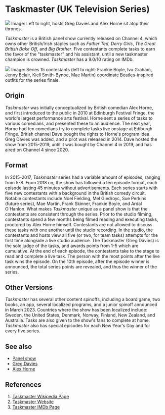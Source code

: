 # Taskmaster (UK Television Series)
![](https://hips.hearstapps.com/hmg-prod/images/taskmaster-festive-special-1607353298.jpg?crop=1.00xw:0.588xh;0,0.0620xh&resize=1200:*)
Image: Left to right, hosts Greg Davies and Alex Horne sit atop their thrones.

_Taskmaster_ is a British panel show currently released on Channel 4, which owns other
British/Irish staples such as _Father Ted_, _Derry Girls_, _The Great British Bake Off_,
and _Big Brother_. Five contestants complete tasks to earn the favor of the
"taskmaster" and his assistant, until a new taskmaster champion is crowned. _Taskmaster_
has a 9.0/10 rating on IMDb.

![](https://www.the-sun.com/wp-content/uploads/sites/6/2023/06/newspress-collage-22555210-1685697137472.jpg?1685683133&strip=all&quality=100&w=1920&h=1333&crop=1)
Image: Series 15 contestants (left to right: Frankie Boyle, Ivo Graham, Jenny Eclair, Kiell Smith-Bynoe, Mae Martin) coordinate Beatles-inspired outfits for the series finale.

## Origin
_Taskmaster_ was initially conceptualized by British comedian Alex Horne, and first introduced
to the public in 2010 at Edinburgh Festival Fringe, the world's largest performance arts festival. Horne sent a series of tasks to various comedians, and presented these to
an audience. The next year, Horne had ten comedians try to complete tasks live onstage at Ediburgh Fringe. British channel Dave bought the rights to Horne's program
idea. Greg Davies was added, and a pilot was released in 2014. Dave hosted the show
from 2015-2019, until it was bought by Channel 4 in 2019, and has aired on Channel 4
since 2020.

## Format
In 2015-2017, _Taskmaster_ series had a variable amount of episodes, ranging from 5-8.
From 2018 on, the show has followed a ten episode format, each episode lasting
45 minutes without advertisements. Each series starts with five new contestants
with a background in the British comedy circuit. Notable contestants include
Noel Fielding, Mel Giedroyc, Sue Perkins (future series), Mae Martin, Frank Skinner,
Frankie Boyle, and Ardal O'Hanlon. What makes _Taskmaster_ unique as a panel show
is that the contestants are consistent through the series. Prior to the studio filming,
contestants spend a few months being filmed reading and executing tasks, proctored by
Alex Horne himself. Contestants are not allowed to discuss these tasks with one another until the studio recording. In the studio, the contestants and hosts view all five (or two,
for team tasks) attempts for the first time alongside a live studio audience. The
Taskmaster (Greg Davies) is the sole judge of the tasks, and awards points from
1-5 which are cumulative. At the end of each episode, the contestants take to the stage
to read and complete a live task. The person with the most points after the live
task wins the episode. On the 10th episode, after the episode winner is announced,
the total series points are revealed, and thus the winner of the series.

## Other Versions
_Taskmaster_ has several other content spinoffs, including a board game, two books,
an app, several localized programs, and a junior spinoff announced in March 2023.
Countries where the show has been localized include: Sweden, the United States,
Denmark, Norway, Finland, New Zealand, and Australia. Tasks are also given to
the show's fans to complete at home. _Taskmaster_ also has special episodes for each
New Year's Day and for every five series.

## See also
- [Panel show](https://en.wikipedia.org/wiki/Panel_show)
- [Greg Davies](https://en.wikipedia.org/wiki/Greg_Davies)
- [Alex Horne](https://en.wikipedia.org/wiki/Alex_Horne)

## References
1. [Taskmaster Wikipedia Page](https://en.wikipedia.org/wiki/Taskmaster_(TV_series))
2. [Taskmaster Website](https://taskmaster.tv/)
3. [Taskmaster IMDb Page](https://www.imdb.com/title/tt4934214/)